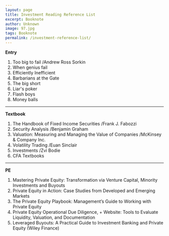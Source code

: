 ```yaml
---
layout: page
title: Investment Reading Reference List
excerpt: Booknote
author: Unknown
image: 97.jpg
tags: Booknote
permalink: /investment-reference-list/
---
```


**Entry**
1. Too big to fail /Andrew Ross Sorkin
2. When genius fail
4. Efficiently Inefficient
5. Barbarians at the Gate
6. The big short
7. Liar's poker
8. Flash boys
9. Money balls

****
**Textbook**
1. The Handbook of Fixed Income Securities /Frank J. Fabozzi
2. Security Analysis /Benjamin Graham 
3. Valuation: Measuring and Managing the Value of Companies /McKinsey & Company Inc. 
4. Volatility Trading /Euan Sinclair
5. Investments /Zvi Bodie     
6. CFA Textbooks


****
**PE**
1. Mastering Private Equity: Transformation via Venture Capital, Minority Investments and Buyouts
2. Private Equity in Action: Case Studies from Developed and Emerging Markets
3. The Private Equity Playbook: Management’s Guide to Working with Private Equity
4. Private Equity Operational Due Diligence, + Website: Tools to Evaluate Liquidity, Valuation, and Documentation
5. Leveraged Buyouts: A Practical Guide to Investment Banking and Private Equity (Wiley Finance)

